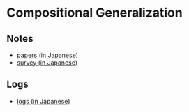 # Compositional Generalization

## Notes
- [papers \(in Japanese\)](https://ethereal-albatross-bac.notion.site/cf71a350223d4dd4b192865645775138?v=480867b916a143658805fe7e2342a624)
- [survey \(in Japanese\)](https://www.notion.so/2022-06-05-d63aca127155418da219952e3c74970e)

## Logs
- [logs \(in Japanese\)](https://www.notion.so/2022-06-05-07aac9d24c6a45a8b9ff0d3294df8e6a)
